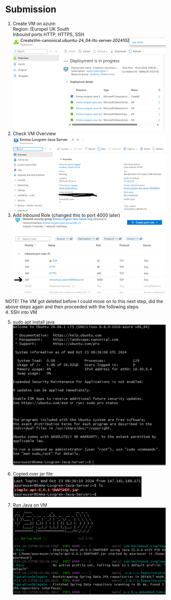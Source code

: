 # Submission

1. Create VM on azure:  
    Region: (Europe) UK South  
    Inbound ports HTTP, HTTPS, SSH
![](images/01_createVM.png)
2. Check VM Overview
![](images/02_VM_overview.png)
3. Add Inbound Role (changed this to port 4000 later)
![](images/03_Add_inbound_rule.png)

NOTE! The VM got deleted before I could move on to this next step, did the above steps again and then proceeded with the following steps.  
4. SSH into VM

5. sudo apt install java  
![](images/04_ssh_intoMachine.png)

6. Copied over jar file  
![](images/06_copiedOverJar.png)

6. Run Java on VM  
![](images/07_runJavaJar.png)